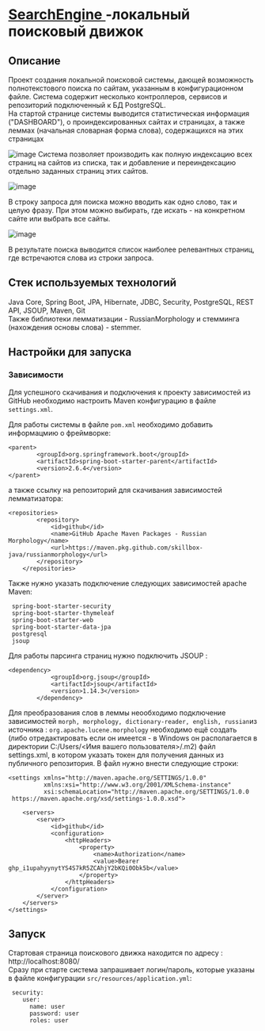 <h1><a href="https://github.com/DemonZhdb/SearchEngine" target="_blank">SearchEngine </a> -локальный поисковый движок </h1>

## Описание
Проект создания локальной поисковой системы, дающей возможность полнотекстового поиска по сайтам, указанным в конфигурационном файле.
Система содержит несколько контроллеров, сервисов и репозиторий подключенный к БД PostgreSQL.  
На стартой странице системы выводится статистическая информация ("DASHBOARD"), о проиндексированных сайтах и страницах, а также леммах (начальная словарная форма слова), содержащихся на этих страницах
 
![image](https://user-images.githubusercontent.com/95174795/179357444-35ffe3dc-5d14-434e-a993-16abaaf58ad6.png)
Система позволяет производить как полную индексацию всех страниц на сайтов из списка, так и добавление и переиндексацию отдельно заданных страниц этих сайтов.

![image](https://user-images.githubusercontent.com/95174795/179358222-8cf40602-56c3-437b-95d2-3042be2ca5b2.png)

В строку запроса для поиска можно вводить как одно слово, так и целую фразу. При этом  можно выбирать, где искать - на конкретном сайте или выбрать все сайты.

![image](https://user-images.githubusercontent.com/95174795/179360146-aceffb48-77b8-4787-8025-65a38f36ce6b.png)

В результате поиска выводится список наиболее релевантных страниц, где встречаются слова из строки запроса.


## Стек используемых технологий
Java Core, Spring Boot, JPA, Hibernate, JDBC, Security, PostgreSQL, REST API, JSOUP, Maven, Git <br>
Также  библиотеки лемматизации - RussianMorphology и стемминга (нахождения основы слова) - stemmer.

## Настройки для запуска
### Зависимости
Для успешного скачивания и подключения к проекту зависимостей из GitHub необходимо настроить Maven конфигурацию в файле `settings.xml`.

Для работы системы  в файле `pom.xml` необходимо добавить информацмию о фреймворке:
```
<parent>
        <groupId>org.springframework.boot</groupId>
        <artifactId>spring-boot-starter-parent</artifactId>
        <version>2.6.4</version>
</parent>
```
а также ссылку на репозиторий для скачивания зависимостей лемматизатора:
```
<repositories>
        <repository>
            <id>github</id>
            <name>GitHub Apache Maven Packages - Russian Morphology</name>
            <url>https://maven.pkg.github.com/skillbox-java/russianmorphology</url>
        </repository>
    </repositories>

````
Также нужно указать подключение следующих зависимостей apache Maven:

```
 spring-boot-starter-security
 spring-boot-starter-thymeleaf
 spring-boot-starter-web
 spring-boot-starter-data-jpa
 postgresql
 jsoup
```
Для работы парсинга страниц нужно подключить JSOUP :
```
<dependency>           
            <groupId>org.jsoup</groupId>
            <artifactId>jsoup</artifactId>
            <version>1.14.3</version>
        </dependency>

```
Для преобразования слов в леммы неообходимо подключение зависимостей `morph, morphology, dictionary-reader, english, russian`из источника : `org.apache.lucene.morphology` необходимо ещё создать (либо отредактировать если он имеется -  в  Windows он располагается в директории C:/Users/<Имя вашего пользователя>/.m2) файл settings.xml, в котором указать токен  для получения данных из публичного репозитория. В файл нужно внести следующие строки:
```
<settings xmlns="http://maven.apache.org/SETTINGS/1.0.0"
          xmlns:xsi="http://www.w3.org/2001/XMLSchema-instance"
          xsi:schemaLocation="http://maven.apache.org/SETTINGS/1.0.0
 https://maven.apache.org/xsd/settings-1.0.0.xsd">

    <servers>
        <server>
            <id>github</id>
            <configuration>
                <httpHeaders>
                    <property>
                        <name>Authorization</name>
                        <value>Bearer 
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</value>
                    </property>
                </httpHeaders>
            </configuration>
        </server>
    </servers>
</settings>
```

## Запуск
Стартовая страница поискового движка находится по адресу : http://localhost:8080/ <br>
Сразу при старте система запрашивает логин/пароль, которые указаны в файле конфигурации `src/resources/application.yml`:
```
 security:
    user:
      name: user
      password: user
      roles: user

```

